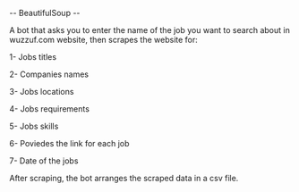 -- BeautifulSoup --

A bot that asks you to enter the name of the job you want to search about in wuzzuf.com website, then scrapes the website for:

1- Jobs titles

2- Companies names

3- Jobs locations

4- Jobs requirements

5- Jobs skills

6- Poviedes the link for each job

7- Date of the jobs

After scraping, the bot arranges the scraped data in a csv file.
